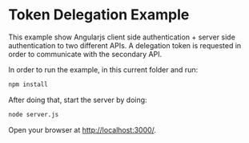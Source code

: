 # Token Delegation Example

This example show Angularjs client side authentication + server side authentication to two different APIs. A delegation token is requested in order to communicate with the secondary API.

In order to run the example, in this current folder and run:
```sh
npm install
```
After doing that, start the server by doing:
```sh
node server.js
```

Open your browser at [http://localhost:3000/](http://localhost:3000).

